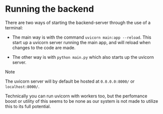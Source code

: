 # Running the backend

There are two ways of starting the backend-server through the use of a terminal:

- The main way is with the command `uvicorn main:app --reload`. This start up a uvicorn server running the main app, and will reload when changes to the code are made.

- The other way is with `python main.py` which also starts up the uvicorn server.

> [!NOTE]
> The uvicorn server will by default be hosted at `0.0.0.0:8000/` or `localhost:8000/`.

Technically you can run uvicorn with workers too, but the perfomance boost or utility of this seems to be none as our system is not made to utilize this to its full potential.